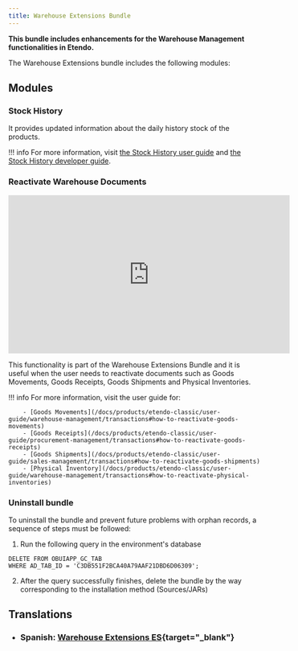 ```yaml
---
title: Warehouse Extensions Bundle
---
```


**This bundle includes enhancements for the Warehouse Management functionalities in Etendo.**

The Warehouse Extensions bundle includes the following modules:

## Modules

### Stock History

It provides updated information about the daily history stock of the products. 

!!! info
    For more information, visit [the Stock History user guide](/docs/products/etendo-classic/user-guide/warehouse-management/analysis-tools#stock-history) and [the Stock History developer guide](/docs/developer-guide/etendo-classic/bundles/warehouse-extensions-bundle#stock-history).

### Reactivate Warehouse Documents
<iframe width="560" height="315" src="https://www.youtube.com/embed/ghH3tBjoN9c" title="YouTube video player" frameborder="0" allow="accelerometer; autoplay; clipboard-write; encrypted-media; gyroscope; picture-in-picture; web-share" allowfullscreen></iframe>

This functionality is part of the Warehouse Extensions Bundle and it is useful when the user needs to reactivate documents such as Goods Movements, Goods Receipts, Goods Shipments and Physical Inventories. 

!!! info
        For more information, visit the user guide for:

        - [Goods Movements](/docs/products/etendo-classic/user-guide/warehouse-management/transactions#how-to-reactivate-goods-movements)
        - [Goods Receipts](/docs/products/etendo-classic/user-guide/procurement-management/transactions#how-to-reactivate-goods-receipts)
        - [Goods Shipments](/docs/products/etendo-classic/user-guide/sales-management/transactions#how-to-reactivate-goods-shipments)
        - [Physical Inventory](/docs/products/etendo-classic/user-guide/warehouse-management/transactions#how-to-reactivate-physical-inventories)

### Uninstall bundle

To uninstall the bundle and prevent future problems with orphan records, a sequence of steps must be followed:

1. Run the following query in the environment's database
```
DELETE FROM OBUIAPP_GC_TAB 
WHERE AD_TAB_ID = 'C3DB551F2BCA40A79AAF21DBD6D06309';
```

2. After the query successfully finishes, delete the bundle by the way corresponding to the installation method (Sources/JARs)

## Translations

- ### Spanish: [Warehouse Extensions ES](https://marketplace.etendo.cloud/?#/product-details?module=BAE67A5B5BC4496D9B1CA002BBCDC80E){target="_blank"}